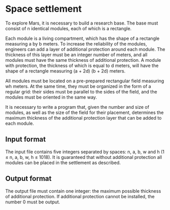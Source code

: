 # Space settlement
To explore Mars, it is necessary to build a research 
base. The base must consist of n identical modules, 
each of which is a rectangle.

Each module is a living compartment, which has the 
shape of a rectangle measuring a by b meters. To 
increase the reliability of the modules, engineers 
can add a layer of additional protection around each 
module. The thickness of this layer must be an 
integer number of meters, and all modules must have 
the same thickness of additional protection. A 
module with protection, the thickness of which is 
equal to d meters, will have the shape of a 
rectangle measuring (a + 2d) (b + 2d) meters.

All modules must be located on a pre-prepared 
rectangular field measuring wh meters. At the same 
time, they must be organized in the form of a 
regular grid: their sides must be parallel to the 
sides of the field, and the modules must be oriented 
in the same way.

It is necessary to write a program that, given the 
number and size of modules, as well as the size of 
the field for their placement, determines the 
maximum thickness of the additional protection layer 
that can be added to each module.

## Input format
The input file contains five integers separated by 
spaces: n, a, b, w and h (1 ≤ n, a, b, w, h ≤ 1018). 
It is guaranteed that without additional protection 
all modules can be placed in the settlement as 
described.

## Output format
The output file must contain one integer: the 
maximum possible thickness of additional protection. 
If additional protection cannot be installed, the 
number 0 must be output.